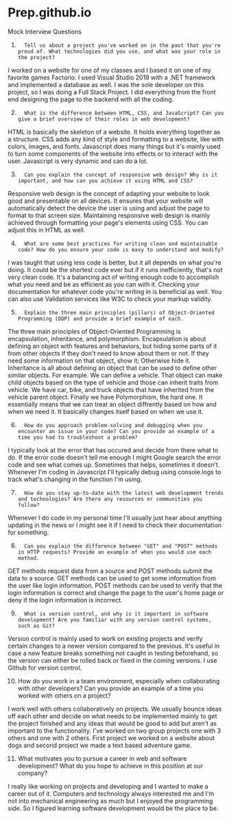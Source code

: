 # Prep.github.io

Mock Interview Questions


1.       Tell us about a project you've worked on in the past that you're proud of. What technologies did you use, and what was your role in the project?

 
 I worked on a website for one of my classes and I based it on one of my favorite games Factorio.  I used Visual Studio 2019 with a .NET framework and implemented a database as well.  I was the sole developer on this project, so I was doing a Full Stack Project.  I did everything from the front end designing the page to the backend with all the coding.
 

2.       What is the difference between HTML, CSS, and JavaScript? Can you give a brief overview of their roles in web development?

 
 HTML is basically the skeleton of a website.  It holds everything together as a structure.  CSS adds any kind of style and formatting to a website, like with colors, images, and fonts.  Javascript does many things but it's mainly used to turn some components of the website into effects or to interact with the user.  Javascript is very dynamic and can do a lot.
 

3.       Can you explain the concept of responsive web design? Why is it important, and how can you achieve it using HTML and CSS?

 
 Responsive web design is the concept of adapting your website to look good and presentable on all devices.  It ensures that your website will automatically detect the device the user is using and adjust the page to format to that screen size.  Maintaining responsive web design is mainly achieved through formatting your page's elements using CSS.  You can adjust this in HTML as well.
 

4.       What are some best practices for writing clean and maintainable code? How do you ensure your code is easy to understand and modify?

 
 I was taught that using less code is better, but it all depends on what you're doing.  It could be the shortest code ever but if it runs inefficiently, that's not very clean code.  It's a balancing act of writing enough code to accomplish what you need and be as efficient as you can with it.  Checking your documentation for whatever code you're writing in is beneficial as well.  You can also use Validation services like W3C to check your markup validity.
 

5.       Explain the three main principles (pillars) of Object-Oriented Programming (OOP) and provide a brief example of each.

 
 The three main principles of Object-Oriented Programming is encapsulation, inheritance, and polymorphism.  Encapsulation is about defining an object with features and behaviors, but hiding some parts of it from other objects if they don't need to know about them or not.  If they need some information on that object, show it;  Otherwise hide it.  Inheritance is all about defining an object that can be used to define other similar objects.  For example.  We can define a vehicle.  That object can make child objects based on the type of vehicle and those can inherit traits from vehicle.  We have car, bike, and truck objects that have inherited from the vehicle parent object.  Finally we have Polymorphism, the hard one.  It essentially means that we can treat an object diffrently based on how and when we need it.  It basically changes itself based on when we use it.
 

6.       How do you approach problem-solving and debugging when you encounter an issue in your code? Can you provide an example of a time you had to troubleshoot a problem?

 
 I typically look at the error that has occured and decide from there what to do.  If the error code doesn't tell me enough I might Google search the error code and see what comes up.  Sometimes that helps, sometimes it doesn't.  Whenever I'm coding in Javascript I'll typically debug using console.logs to track what's changing in the function I'm using.
 

7.       How do you stay up-to-date with the latest web development trends and technologies? Are there any resources or communities you follow?

 
 Whenever I do code in my personal time I'll usually just hear about anything updating in the news or I might see it if I need to check their documentation for something.
 

8.       Can you explain the difference between "GET" and "POST" methods in HTTP requests? Provide an example of when you would use each method.

 
 GET methods request data from a source and POST methods submit the data to a source.  GET methods can be used to get some information from the user like login information.  POST methods can be used to verify that the login information is correct and change the page to the user's home page or deny if the login information is incorrect.
 

9.       What is version control, and why is it important in software development? Are you familiar with any version control systems, such as Git?

 
 Version control is mainly used to work on existing projects and verify certain changes to a newer version compared to the previous.  It's useful in case a new feature breaks something not caught in testing beforehand, so the version can either be rolled back or fixed in the coming versions.  I use Github for version control.
 

10.   How do you work in a team environment, especially when collaborating with other developers? Can you provide an example of a time you worked with others on a project?

 
 I work well with others collaboratively on projects.  We usually bounce ideas off each other and decide on what needs to be implemented mainly to get the project finished and any ideas that would be good to add but aren't as important to the functionality.  I've worked on two group projects one with 3 others and one with 2 others.  First project we worked on a website about dogs and second project we made a text based adventure game.
 

11.   What motivates you to pursue a career in web and software development? What do you hope to achieve in this position at our company?

 
 I really like working on projects and developing and I wanted to make a career out of it.  Computers and technology always interested me and I'm not into mechanical engineering as much but I enjoyed the programming side.  So I figured learning software development would be the place to be.
 
